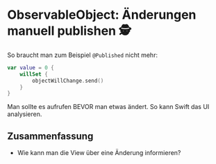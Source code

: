 # ObservableObject: Änderungen manuell publishen 🕵️

So braucht man zum Beispiel `@Published` nicht mehr:

```swift
var value = 0 {
    willSet {
        objectWillChange.send()
    }
}
```

Man sollte es aufrufen BEVOR man etwas ändert. So kann Swift das UI analysieren.

## Zusammenfassung
- Wie kann man die View über eine Änderung informieren?
